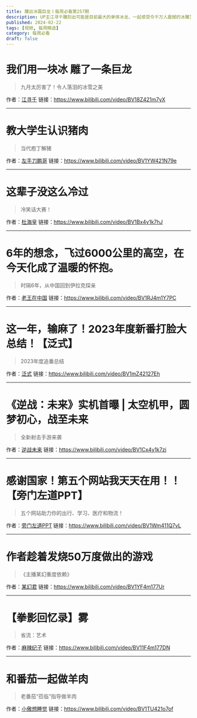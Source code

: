 ```yaml
---
title: 雕出冰霜巨龙丨每周必看第257期
description: UP主江寻千雕刻出可能是目前最大的单体冰龙，一起感受令千万人震撼的冰雕艺术之美！
published: 2024-02-22
tags: [视频, 每周精选]
category: 每周必看
draft: false
---
```


# 我们用一块冰 雕了一条巨龙
> 九月太厉害了！令人落泪的冰雪之美

作者：[江寻千](https://space.bilibili.com/1895195099)
链接：https://www.bilibili.com/video/BV18Z421m7yX

---

# 教大学生认识猪肉
> 当代庖丁解猪

作者：[左手刀鹏哥](https://space.bilibili.com/492046446)
链接：https://www.bilibili.com/video/BV1YW421N79e

---

# 这辈子没这么冷过
> 冷笑话大赛！

作者：[杜海皇](https://space.bilibili.com/178029850)
链接：https://www.bilibili.com/video/BV1Bx4y1k7hJ

---

# 6年的想念，飞过6000公里的高空，在今天化成了温暖的怀抱。
> 时隔6年，从中国回到伊拉克探亲

作者：[老王在中国](https://space.bilibili.com/3537122973714533)
链接：https://www.bilibili.com/video/BV1RJ4m1Y7PC

---

# 这一年，输麻了！2023年度新番打脸大总结！【泛式】
> 2023年度追番总结

作者：[泛式](https://space.bilibili.com/63231)
链接：https://www.bilibili.com/video/BV1mZ42127Eh

---

# 《逆战：未来》实机首曝 | 太空机甲，圆梦初心，战至未来
> 全新射击手游来袭

作者：[逆战未来](https://space.bilibili.com/6131035)
链接：https://www.bilibili.com/video/BV1Cx4y1k7zj

---

# 感谢国家！第五个网站我天天在用！！【旁门左道PPT】
> 五个网站助力你的出行、学习、医疗和物流！

作者：[旁门左道PPT](https://space.bilibili.com/395619513)
链接：https://www.bilibili.com/video/BV1Wm411Q7vL

---

# 作者趁着发烧50万度做出的游戏
> 《主播某幻重度依赖》

作者：[某幻君](https://space.bilibili.com/1577804)
链接：https://www.bilibili.com/video/BV1YF4m177Ur

---

# 【拳影回忆录】雾
> 省流：艺术

作者：[麻辣纪子](https://space.bilibili.com/327104767)
链接：https://www.bilibili.com/video/BV11F4m177DN

---

# 和番茄一起做羊肉
> 老番茄“莅临”指导做羊肉

作者：[小傲想睡觉](https://space.bilibili.com/446430908)
链接：https://www.bilibili.com/video/BV1TU421o7of

